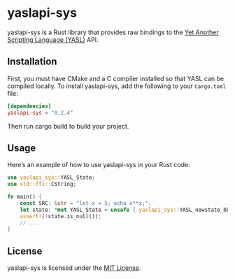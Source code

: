 # yaslapi-sys
yaslapi-sys is a Rust library that provides raw bindings to the [Yet Another Scripting Language (YASL)](https://github.com/yasl-lang/yasl) API.

## Installation
First, you must have CMake and a C compiler installed so that YASL can be compiled locally.
To install yaslapi-sys, add the following to your `Cargo.toml` file:

```toml
[dependencies]
yaslapi-sys = "0.2.4"
```

Then run cargo build to build your project.

## Usage
Here’s an example of how to use yaslapi-sys in your Rust code:

```rust
use yaslapi_sys::YASL_State;
use std::ffi::CString;

fn main() {
    const SRC: &str = "let x = 5; echo x**x;";
    let state: *mut YASL_State = unsafe { yaslapi_sys::YASL_newstate_bb(SRC.as_ptr().cast(), SRC.len()) };
    assert!(!state.is_null());
    // ...
}
```

## License
yaslapi-sys is licensed under the [MIT License](/LICENSE).
